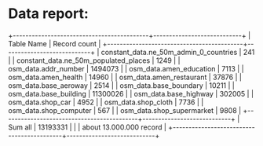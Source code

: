 # Data report:




+-------------------------------------------+----------------------------+
| Table Name                                | Record count               |
+-------------------------------------------+----------------------------+
| constant_data.ne_50m_admin_0_countries    | 241                        |
| constant_data.ne_50m_populated_places     | 1249                       |
| osm_data.addr_number                      | 1494073                    |
| osm_data.amen_education                   | 7113                       |
| osm_data.amen_health                      | 14960                      |
| osm_data.amen_restaurant                  | 37876                      |
| osm_data.base_aeroway                     | 2514                       |
| osm_data.base_boundary                    | 10211                      |
| osm_data.base_building                    | 11300026                   |
| osm_data.base_highway                     | 302005                     |
| osm_data.shop_car                         | 4952                       |
| osm_data.shop_cloth                       | 7736                       |
| osm_data.shop_computer                    | 567                        |
| osm_data.shop_supermarket                 | 9808                       |
+-------------------------------------------+----------------------------+
| Sum all                                   | 13193331                   |
|                                           | about 13.000.000 record    |
+-------------------------------------------+----------------------------+

